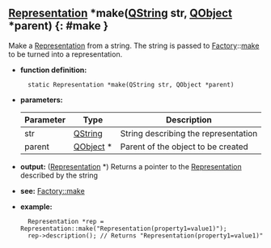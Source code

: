 ## [Representation](representation.md) \*make([QString][QString] str, [QObject][QObject] \*parent) {: #make }

Make a [Representation](representation.md) from a string. The string is passed to [Factory](../factory/factory.md)::[make](../factory/statics.md#make) to be turned into a representation.

* **function definition:**

        static Representation *make(QString str, QObject *parent)

* **parameters:**

    Parameter | Type | Description
    --- | --- | ---
    str | [QString][QString] | String describing the representation
    parent | [QObject][QObject] \* | Parent of the object to be created

* **output:** ([Representation](representation.md) \*) Returns a pointer to the [Representation](representation.md) described by the string
* **see:** [Factory::make](../factory/statics.md#make)
* **example:**

        Representation *rep = Representation::make("Representation(property1=value1)");
        rep->description(); // Returns "Representation(property1=value1)"

<!-- Links -->
[QString]: http://doc.qt.io/qt-5/QString.html "QString"
[QObject]: http://doc.qt.io/qt-5/QObject.html "QObject"
